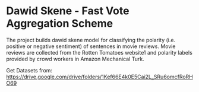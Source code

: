 # Dawid Skene - Fast Vote Aggregation Scheme

The project builds dawid skene model for classifying the polarity (i.e. positive or negative sentiment) of sentences in movie reviews. Movie reviews are collected from the Rotten Tomatoes website1 and polarity labels provided by crowd workers in Amazon Mechanical Turk.

Get Datasets from: https://drive.google.com/drive/folders/1Kef66E4k0E5Cai2L_SRu6omcfRoRHO69
